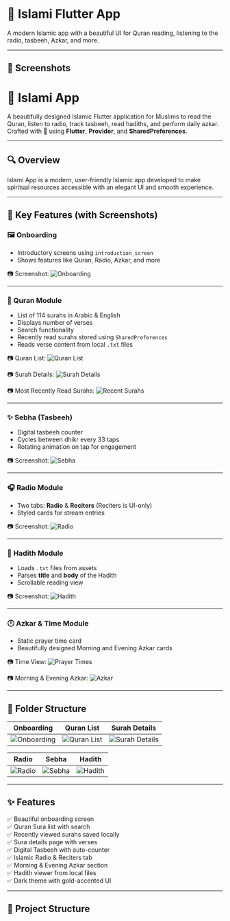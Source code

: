 # 🕌 Islami Flutter App

A modern Islamic app with a beautiful UI for Quran reading, listening to the radio, tasbeeh, Azkar, and more.

---

## 📱 Screenshots
# 📱 Islami App

A beautifully designed Islamic Flutter application for Muslims to read the Quran, listen to radio, track tasbeeh, read hadiths, and perform daily azkar.  
Crafted with 💙 using **Flutter**, **Provider**, and **SharedPreferences**.

---

## 🔍 Overview

Islami App is a modern, user-friendly Islamic app developed to make spiritual resources accessible with an elegant UI and smooth experience.

---

## 🌟 Key Features (with Screenshots)

### 🖼️ Onboarding

- Introductory screens using `introduction_screen`
- Shows features like Quran, Radio, Azkar, and more

📷 Screenshot:
![Onboarding](screenshots/onboarding.png)

---

### 📖 Quran Module

- List of 114 surahs in Arabic & English
- Displays number of verses
- Search functionality
- Recently read surahs stored using `SharedPreferences`
- Reads verse content from local `.txt` files

📷 Quran List:
![Quran List](screenshots/quran_list.png)

📷 Surah Details:
![Surah Details](screenshots/surah_details.png)

📷 Most Recently Read Surahs:
![Recent Surahs](screenshots/recent_quran.png)

---

### ✨ Sebha (Tasbeeh)

- Digital tasbeeh counter
- Cycles between dhikr every 33 taps
- Rotating animation on tap for engagement

📷 Screenshot:
![Sebha](screenshots/sebha.png)

---

### 🎧 Radio Module

- Two tabs: **Radio** & **Reciters** (Reciters is UI-only)
- Styled cards for stream entries

📷 Screenshot:
![Radio](screenshots/radio.png)

---

### 📜 Hadith Module

- Loads `.txt` files from assets
- Parses **title** and **body** of the Hadith
- Scrollable reading view

📷 Screenshot:
![Hadith](screenshots/hadith.png)

---

### 🕛 Azkar & Time Module

- Static prayer time card
- Beautifully designed Morning and Evening Azkar cards

📷 Time View:
![Prayer Times](screenshots/time.png)

📷 Morning & Evening Azkar:
![Azkar](screenshots/azkar.png)

---

## 📁 Folder Structure


| Onboarding | Quran List | Surah Details |
|-----------|------------|---------------|
| ![Onboarding](screenshots/onboarding.png) | ![Quran List](screenshots/quran_list.png) | ![Surah Details](screenshots/surah_details.png) |

| Radio | Sebha | Hadith |
|------|-------|--------|
| ![Radio](screenshots/radio.png) | ![Sebha](screenshots/sebha.png) | ![Hadith](screenshots/hadith.png) |

---

## ✨ Features

✅ Beautiful onboarding screen  
✅ Quran Sura list with search  
✅ Recently viewed surahs saved locally  
✅ Sura details page with verses  
✅ Digital Tasbeeh with auto-counter  
✅ Islamic Radio & Reciters tab  
✅ Morning & Evening Azkar section  
✅ Hadith viewer from local files  
✅ Dark theme with gold-accented UI  

---

## 📁 Project Structure


